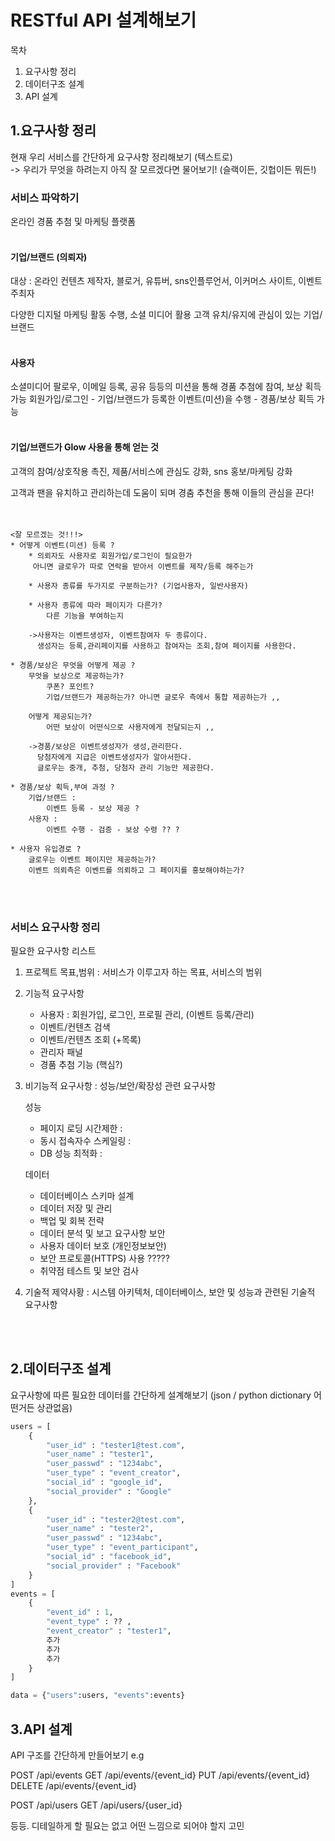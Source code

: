RESTful API 설계해보기
==============================================================================
목차
1. 요구사항 정리
2. 데이터구조 설계
3. API 설계

1.요구사항 정리
-----------------------------------------------------------------------
현재 우리 서비스를 간단하게 요구사항 정리해보기 (텍스트로) <br>
-> 우리가 무엇을 하려는지 아직 잘 모르겠다면 물어보기! (슬랙이든, 깃헙이든 뭐든!)


### 서비스 파악하기

온라인 경품 추첨 및 마케팅 플랫폼
<br><br>
#### 기업/브랜드 (의뢰자)
대상 : 온라인 컨텐츠 제작자, 블로거, 유튜버, sns인플루언서, 이커머스 사이트, 이벤트 주최자

다양한 디지털 마케팅 활동 수행, 소셜 미디어 활용 고객 유치/유지에 관심이 있는 기업/브랜드
<br><br>
#### 사용자 
소셜미디어 팔로우, 이메일 등록, 공유 등등의 미션을 통해 경품 추첨에 참여, 보상 획득 가능
회원가입/로그인 - 기업/브랜드가 등록한 이벤트(미션)을 수행 - 경품/보상 획득 가능
<br><br>
#### 기업/브랜드가 Glow 사용을 통해 얻는 것
고객의 참여/상호작용 촉진, 제품/서비스에 관심도 강화, sns 홍보/마케팅 강화

고객과 팬을 유치하고 관리하는데 도움이 되며 경춤 추천을 통해 이들의 관심을 끈다!
<br><br><br>

    <잘 모르겠는 것!!!>
    * 어떻게 이벤트(미션) 등록 ?
        * 의뢰자도 사용자로 회원가입/로그인이 필요한가
         아니면 글로우가 따로 연락을 받아서 이벤트를 제작/등록 해주는가
        
        * 사용자 종류를 두가지로 구분하는가? (기업사용자, 일반사용자) 

        * 사용자 종류에 따라 페이지가 다른가?
            다른 기능을 부여하는지 

        ->사용자는 이벤트생성자, 이벤트참여자 두 종류이다.
          생성자는 등록,관리페이지를 사용하고 참여자는 조회,참여 페이지를 사용한다.

    * 경품/보상은 무엇을 어떻게 제공 ?
        무엇을 보상으로 제공하는가?
            쿠폰? 포인트?
            기업/브랜드가 제공하는가? 아니면 글로우 측에서 통합 제공하는가 ,,

        어떻게 제공되는가?
            어떤 보상이 어떤식으로 사용자에게 전달되는지 ,,

        ->경품/보상은 이벤트생성자가 생성,관리한다.
          당첨자에게 지급은 이벤트생성자가 알아서한다.
          글로우는 중개, 추첨, 당첨자 관리 기능만 제공한다.

    * 경품/보상 획득,부여 과정 ?
        기업/브랜드 :
            이벤트 등록 - 보상 제공 ?
        사용자 : 
            이벤트 수행 - 검증 - 보상 수령 ?? ? 

    * 사용자 유입경로 ?
        글로우는 이벤트 페이지만 제공하는가?
        이벤트 의뢰측은 이벤트를 의뢰하고 그 페이지를 홍보해야하는가? 
    

<br><br>

### 서비스 요구사항 정리
필요한 요구사항 리스트

1. 프로젝트 목표,범위 : 서비스가 이루고자 하는 목표, 서비스의 범위
   
2. 기능적 요구사항
   * 사용자 : 회원가입, 로그인, 프로필 관리, (이벤트 등록/관리)
   * 이벤트/컨텐츠 검색
   * 이벤트/컨텐츠 조회 (+목록)
   * 관리자 패널
   * 경품 추첨 기능 (핵심?)

3. 비기능적 요구사항 : 성능/보안/확장성 관련 요구사항<br>
   
   성능<br>
   * 페이지 로딩 시간제한  :
   * 동시 접속자수 스케일링 :
   * DB 성능 최적화 : 
  
   데이터<br>
   * 데이터베이스 스키마 설계
   * 데이터 저장 및 관리
   * 백업 및 회복 전략
   * 데이터 분석 및 보고 요구사항
   보안<Br>
   * 사용자 데이터 보호 (개인정보보안)
   * 보안 프로토콜(HTTPS) 사용 ?????
   * 취약점 테스트 및 보안 검사

   
4. 기술적 제약사황 : 시스템 아키텍처, 데이터베이스, 보안 및 성능과 관련된 기술적 요구사항




<br><br>

2.데이터구조 설계
-----------------------------------------------------------------------
요구사항에 따른 필요한 데이터를 간단하게 설계해보기 (json / python dictionary 어떤거든 상관없음)

```python
users = [
    { 
        "user_id" : "tester1@test.com",
        "user_name" : "tester1",
        "user_passwd" : "1234abc",
        "user_type" : "event_creator",
        "social_id" : "google_id",
        "social_provider" : "Google"
    },
    { 
        "user_id" : "tester2@test.com",
        "user_name" : "tester2",
        "user_passwd" : "1234abc",
        "user_type" : "event_participant",
        "social_id" : "facebook_id",
        "social_provider" : "Facebook"
    }
]
events = [
    {    
        "event_id" : 1,
        "event_type" : ?? ,
        "event_creator" : "tester1",
        추가
        추가
        추가
    }
]

data = {"users":users, "events":events}
```




3.API 설계
-----------------------------------------------------------------------
API 구조를 간단하게 만들어보기
e.g

POST /api/events
GET /api/events/{event_id}
PUT /api/events/{event_id}
DELETE /api/events/{event_id}

POST /api/users
GET /api/users/{user_id}

등등. 디테일하게 할 필요는 없고 어떤 느낌으로 되어야 할지 고민